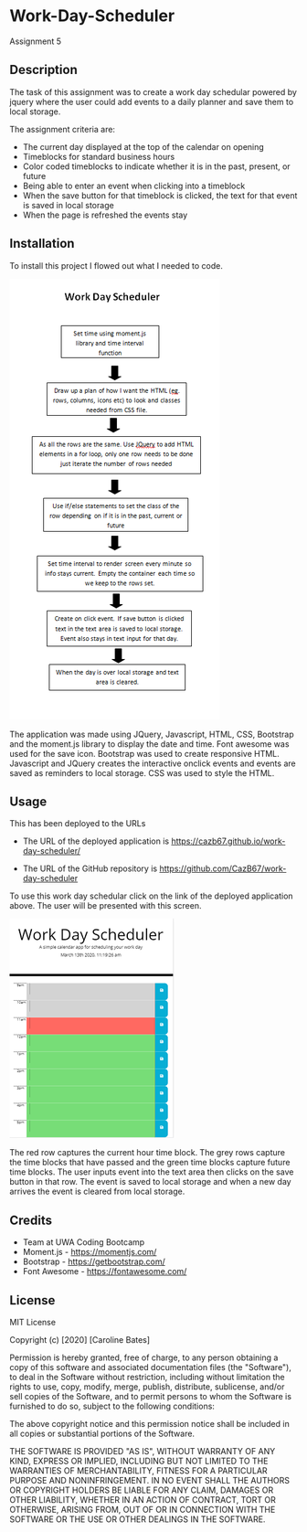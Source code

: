 # Work-Day-Scheduler
Assignment 5

## Description
The task of this assignment was to create a work day schedular powered by jquery where the user could add events to a daily planner and save them to local storage.

The assignment criteria are:
* The current day displayed at the top of the calendar on opening
* Timeblocks for standard business hours
* Color coded timeblocks to indicate whether it is in the past, present, or future
* Being able to enter an event when clicking into a timeblock  
* When the save button for that timeblock is clicked, the text for that event is saved in local storage
* When the page is refreshed the events stay


## Installation
To install this project I flowed out what I needed to code.

![Work Day Schedular Flow Chart](flowchart.PNG)

The application was made using JQuery, Javascript, HTML, CSS, Bootstrap and the moment.js library to display the date and time. Font awesome was used for the save icon. Bootstrap was used to create responsive HTML. Javascript and JQuery creates the interactive onclick events and events are saved as reminders to local storage. CSS was used to style the HTML.


## Usage
This has been deployed to the URLs 

* The URL of the deployed application is https://cazb67.github.io/work-day-scheduler/

* The URL of the GitHub repository is https://github.com/CazB67/work-day-scheduler

To use this work day schedular click on the link of the deployed application above. The user will be presented with this screen.

![Work Day Schedular](Capture.PNG)

The red row captures the current hour time block. The grey rows capture the time blocks that have passed and the green time blocks capture future time blocks. The user inputs event into the text area then clicks on the save button in that row. The event is saved to local storage and when a new day arrives the event is cleared from local storage.

## Credits
* Team at UWA Coding Bootcamp
* Moment.js - https://momentjs.com/
* Bootstrap - https://getbootstrap.com/
* Font Awesome - https://fontawesome.com/


## License
MIT License

Copyright (c) [2020] [Caroline Bates]

Permission is hereby granted, free of charge, to any person obtaining a copy
of this software and associated documentation files (the "Software"), to deal
in the Software without restriction, including without limitation the rights
to use, copy, modify, merge, publish, distribute, sublicense, and/or sell
copies of the Software, and to permit persons to whom the Software is
furnished to do so, subject to the following conditions:

The above copyright notice and this permission notice shall be included in all
copies or substantial portions of the Software.

THE SOFTWARE IS PROVIDED "AS IS", WITHOUT WARRANTY OF ANY KIND, EXPRESS OR
IMPLIED, INCLUDING BUT NOT LIMITED TO THE WARRANTIES OF MERCHANTABILITY,
FITNESS FOR A PARTICULAR PURPOSE AND NONINFRINGEMENT. IN NO EVENT SHALL THE
AUTHORS OR COPYRIGHT HOLDERS BE LIABLE FOR ANY CLAIM, DAMAGES OR OTHER
LIABILITY, WHETHER IN AN ACTION OF CONTRACT, TORT OR OTHERWISE, ARISING FROM,
OUT OF OR IN CONNECTION WITH THE SOFTWARE OR THE USE OR OTHER DEALINGS IN THE
SOFTWARE.
